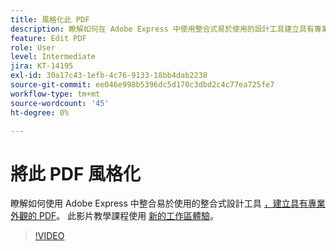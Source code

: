 ```yaml
---
title: 風格化此 PDF
description: 瞭解如何在 Adobe Express 中使用整合式易於使用的設計工具建立具有專業外觀的 PDF
feature: Edit PDF
role: User
level: Intermediate
jira: KT-14195
exl-id: 30a17c43-1efb-4c76-9133-18bb4dab2238
source-git-commit: ee046e998b5396dc5d170c3dbd2c4c77ea725fe7
workflow-type: tm+mt
source-wordcount: '45'
ht-degree: 0%

---
```


# 將此 PDF 風格化

瞭解如何使用 Adobe Express 中整合易於使用的整合式設計工具 [，建立具有專業外觀的 PDF](https://express.adobe.com)。 此影片教學課程使用 [新的工作區體驗](new-workspace.md)。

>[!VIDEO](https://video.tv.adobe.com/v/3425137?enablevpops&quality=12&learn=on&hidetitle=true)
